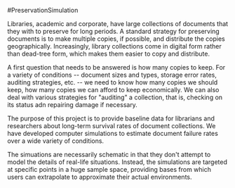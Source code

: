 #PreservationSimulation

Libraries, academic and corporate, have large collections of documents that they with to preserve for long periods.  A standard strategy for preserving documents is to make multiple copies, if possible, and distribute the copies geographically.  Increasingly, library collections come in digital form rather than dead-tree form, which makes them easier to copy and distribute.  

A first question that needs to be answered is how many copies to keep.  For a variety of conditions -- document sizes and types, storage error rates, auditing strategies, etc. -- we need to know how many copies we should keep, how many copies we can afford to keep economically.  We can also deal with various strategies for "auditing" a collection, that is, checking on its status adn repairing damage if necessary.  

The purpose of this project is to provide baseline data for librarians and researchers about long-term survival rates of document collections.  We have developed computer simulations to estimate document failure rates over a wide variety of conditions.  

The simuations are necessarily schematic in that they don't attempt to model the details of real-life situations.  Instead, the simulations are targeted at specific points in a huge sample space, providing bases from which users can extrapolate to approximate their actual environments.  


